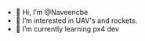 - 👋 Hi, I’m @Naveencbe
- 👀 I’m interested in UAV's and rockets.
- 🌱 I’m currently learning px4 dev

<!---
Naveencbe/Naveencbe is a ✨ special ✨ repository because its `README.md` (this file) appears on your GitHub profile.
You can click the Preview link to take a look at your changes.
--->
